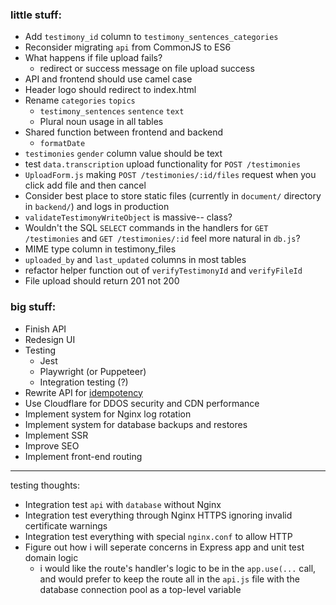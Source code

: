 ### little stuff:
- Add `testimony_id` column to `testimony_sentences_categories`
- Reconsider migrating `api` from CommonJS to ES6
- What happens if file upload fails?
  -  redirect or success message on file upload success
- API and frontend should use camel case
- Header logo should redirect to index.html
- Rename `categories` `topics`
  - `testimony_sentences` `sentence` `text`
  - Plural noun usage in all tables
- Shared function between frontend and backend
  - `formatDate`
- `testimonies` `gender` column value should be text
- test `data.transcription` upload functionality for `POST /testimonies`
- `UploadForm.js` making `POST /testimonies/:id/files` request when you click add file and then cancel
- Consider best place to store static files (currently in `document/` directory in `backend/`) and logs in production
- `validateTestimonyWriteObject` is massive-- class?
- Wouldn't the SQL `SELECT` commands in the handlers for `GET /testimonies` and `GET /testimonies/:id` feel more natural in `db.js`?
- MIME type column in testimony_files
- `uploaded_by` and `last_updated` columns in most tables
- refactor helper function out of `verifyTestimonyId` and `verifyFileId`
- File upload should return 201 not 200

### big stuff:
  - Finish API
  - Redesign UI
  - Testing
    - Jest
    - Playwright (or Puppeteer)
    - Integration testing (?)
  - Rewrite API for [idempotency](https://medium.com/@sahintalha1/the-way-psps-such-as-paypal-stripe-and-adyen-prevent-duplicate-payment-idempotency-keys-615845c185bf)
  - Use Cloudflare for DDOS security and CDN performance
  - Implement system for Nginx log rotation
  - Implement system for database backups and restores
  - Implement SSR
  - Improve SEO
  - Implement front-end routing

----
testing thoughts:

- Integration test `api` with `database` without Nginx
- Integration test everything through Nginx HTTPS ignoring invalid certificate warnings
- Integration test everything with special `nginx.conf` to allow HTTP
- Figure out how i will seperate concerns in Express app and unit test domain logic 
  - i would like the route's handler's logic to be in the `app.use(...` call, and would prefer to keep the route all in the `api.js` file with the database connection pool as a top-level variable